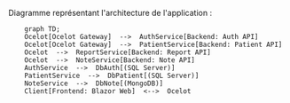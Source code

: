 Diagramme représentant l'architecture de l'application :
```mermaid
	graph TD;
	Ocelot[Ocelot Gateway]  -->  AuthService[Backend: Auth API]
	Ocelot[Ocelot Gateway]  -->  PatientService[Backend: Patient API]
	Ocelot  -->  ReportService[Backend: Report API]
	Ocelot  -->  NoteService[Backend: Note API]
	AuthService  -->  DbAuth[(SQL Server)]
	PatientService  -->  DbPatient[(SQL Server)]
	NoteService  -->  DbNote[(MongoDB)]
	Client[Frontend: Blazor Web]  <-->  Ocelot
```
